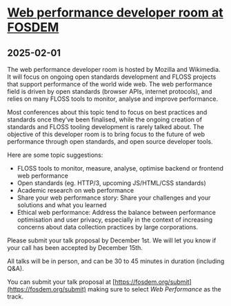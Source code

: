# [Web performance developer room at FOSDEM](https://fosdem.org/2025/schedule/track/web-performance/)
      
## 2025-02-01
      
The web performance developer room is hosted by Mozilla and Wikimedia. It will focus on ongoing open standards development and FLOSS projects that support performance of the world wide web. The web performance field is driven by open standards (browser APIs, internet protocols), and relies on many FLOSS tools to monitor, analyse and improve performance.

Most conferences about this topic tend to focus on best practices and standards once they’ve been finalised, while the ongoing creation of standards and FLOSS tooling development is rarely talked about. The objective of this developer room is to bring focus to the future of web performance through open standards, and open source developer tools.

Here are some topic suggestions:
* FLOSS tools to monitor, measure, analyse, optimise backend or frontend web performance
* Open standards (eg. HTTP/3, upcoming JS/HTML/CSS standards)
* Academic research on web performance
* Share your web performance story: Share your challenges and your solutions and what you learned 
* Ethical web performance: Address the balance between performance optimisation and user privacy, especially in the context of increasing concerns about data collection practices by large corporations.

Please submit your talk proposal by December 1st. We will let you know if your call has been accepted by December 15th.

All talks will be in person, and can be 30 to 45 minutes in duration (including Q&A).

You can submit your talk proposal at [https://fosdem.org/submit](https://fosdem.org/submit) making sure to select *Web Performance* as the track.
